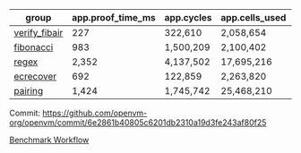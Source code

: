 | group | app.proof_time_ms | app.cycles | app.cells_used | leaf.proof_time_ms | leaf.cycles | leaf.cells_used |
| -- | -- | -- | -- | -- | -- | -- |
| [verify_fibair](https://github.com/openvm-org/openvm/blob/benchmark-results/benchmarks-pr/2186/verify_fibair-6e2861b40805c6201db2310a19d3fe243af80f25.md) | 227 |  322,610 |  2,058,654 |- | - | - |
| [fibonacci](https://github.com/openvm-org/openvm/blob/benchmark-results/benchmarks-pr/2186/fibonacci-6e2861b40805c6201db2310a19d3fe243af80f25.md) | 983 |  1,500,209 |  2,100,402 |- | - | - |
| [regex](https://github.com/openvm-org/openvm/blob/benchmark-results/benchmarks-pr/2186/regex-6e2861b40805c6201db2310a19d3fe243af80f25.md) | 2,352 |  4,137,502 |  17,695,216 |- | - | - |
| [ecrecover](https://github.com/openvm-org/openvm/blob/benchmark-results/benchmarks-pr/2186/ecrecover-6e2861b40805c6201db2310a19d3fe243af80f25.md) | 692 |  122,859 |  2,263,820 |- | - | - |
| [pairing](https://github.com/openvm-org/openvm/blob/benchmark-results/benchmarks-pr/2186/pairing-6e2861b40805c6201db2310a19d3fe243af80f25.md) | 1,424 |  1,745,742 |  25,468,210 |- | - | - |


Commit: https://github.com/openvm-org/openvm/commit/6e2861b40805c6201db2310a19d3fe243af80f25

[Benchmark Workflow](https://github.com/openvm-org/openvm/actions/runs/18918628583)
